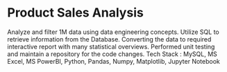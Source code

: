 # Product Sales Analysis
Analyze and filter 1M data using data engineering concepts. 
Utilize SQL to retrieve information from the Database. 
Converting the data to required interactive report with many statistical overviews. 
Performed unit testing and maintain a repository for the code changes. 
Tech Stack : MySQL, MS Excel, MS PowerBI, Python, Pandas, Numpy, Matplotlib, Jupyter Notebook
 
